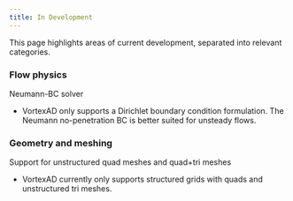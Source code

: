 ```yaml
---
title: In Development
---
```


This page highlights areas of current development,
separated into relevant categories.

### Flow physics
Neumann-BC solver
- VortexAD only supports a Dirichlet boundary condition formulation.
The Neumann no-penetration BC is better suited for unsteady flows.

### Geometry and meshing
Support for unstructured quad meshes and quad+tri meshes
- VortexAD currently only supports structured grids with quads and unstructured tri meshes. 